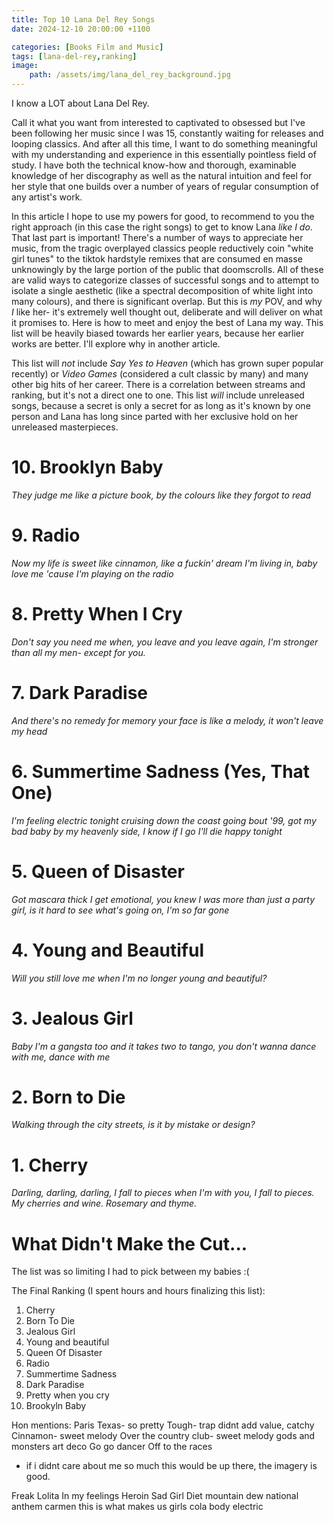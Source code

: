 ```yaml
---
title: Top 10 Lana Del Rey Songs
date: 2024-12-10 20:00:00 +1100

categories: [Books Film and Music]
tags: [lana-del-rey,ranking]
image:
    path: /assets/img/lana_del_rey_background.jpg
---
```


I know a LOT about Lana Del Rey.

Call it what you want from interested to captivated to obsessed but I've been following her music since I was 15, constantly waiting for releases and looping classics. And after all this time, I want to do something meaningful with my understanding and experience in this essentially pointless field of study. I have both the technical know-how and thorough, examinable knowledge of her discography as well as the natural intuition and feel for her style that one builds over a number of years of regular consumption of any artist's work. 

In this article I hope to use my powers for good, to recommend to you the right approach (in this case the right songs) to get to know Lana *like I do*. That last part is important! There's a number of ways to appreciate her music, from the tragic overplayed classics people reductively coin "white girl tunes" to the tiktok hardstyle remixes that are consumed en masse unknowingly by the large portion of the public that doomscrolls. All of these are valid ways to categorize classes of successful songs and to attempt to isolate a single aesthetic (like a spectral decomposition of white light into many colours), and there is significant overlap. But this is *my* POV, and why *I* like her- it's extremely well thought out, deliberate and will deliver on what it promises to. Here is how to meet and enjoy the best of Lana my way. This list will be heavily biased towards her earlier years, because her earlier works are better. I'll explore why in another article. 

This list will *not* include *Say Yes to Heaven* (which has grown super popular recently) or *Video Games* (considered a cult classic by many) and many other big hits of her career. There is a correlation between streams and ranking, but it's not a direct one to one. This list *will* include unreleased songs, because a secret is only a secret for as long as it's known by one person and Lana has long since parted with her exclusive hold on her unreleased masterpieces.

# 10. Brooklyn Baby
*They judge me like a picture book, by the colours like they forgot to read*

# 9. Radio
*Now my life is sweet like cinnamon, like a fuckin' dream I'm living in, baby love me 'cause I'm playing on the radio*

# 8. Pretty When I Cry
*Don't say you need me when, you leave and you leave again, I'm stronger than all my men- except for you.*

# 7. Dark Paradise
*And there's no remedy for memory your face is like a melody, it won't leave my head*

# 6. Summertime Sadness (Yes, That One)
*I'm feeling electric tonight cruising down the coast going bout '99, got my bad baby by my heavenly side, I know if I go I'll die happy tonight*

# 5. Queen of Disaster
*Got mascara thick I get emotional, you knew I was more than just a party girl, is it hard to see what's going on, I'm so far gone*

# 4. Young and Beautiful
*Will you still love me when I'm no longer young and beautiful?*

# 3. Jealous Girl
*Baby I'm a gangsta too and it takes two to tango, you don't wanna dance with me, dance with me*

# 2. Born to Die
*Walking through the city streets, is it by mistake or design?*

# 1. Cherry
*Darling, darling, darling, I fall to pieces when I'm with you, I fall to pieces. My cherries and wine. Rosemary and thyme.*

# What Didn't Make the Cut...

The list was so limiting I had to pick between my babies :(


The Final Ranking (I spent hours and hours finalizing this list):
1. Cherry
2. Born To Die
3. Jealous Girl
4. Young and beautiful
5. Queen Of Disaster
6. Radio
7. Summertime Sadness
8. Dark Paradise
9. Pretty when you cry
10. Brookyln Baby


Hon mentions:
Paris Texas- so pretty
Tough- trap didnt add value, catchy
Cinnamon- sweet melody
Over the country club- sweet melody
gods and monsters
art deco
Go go dancer
Off to the races
- if i didnt care about me so much this would be up there, the imagery is good.

Freak
Lolita
In my feelings
Heroin
Sad Girl
Diet mountain dew
national anthem
carmen
this is what makes us girls
cola
body electric

